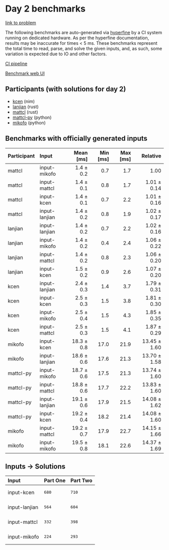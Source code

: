 # Day 2 benchmarks

[link to problem](https://adventofcode.com/2024/day/2)

The following benchmarks are auto-generated via
[hyperfine](https://github.com/sharkdp/hyperfine) by a CI system running on
dedicated hardware. As per the hyperfine documentation, results may be
inaccurate for times < 5 ms. These benchmarks represent the total time to read,
parse, and solve the given inputs, and, as such, some variation is expected due
to IO and other factors.

[CI pipeline](http://ci.papercode.net:8080/teams/main/pipelines/aoc2024)

[Benchmark web UI](https://aoc.ancalagon.black)


## Participants (with solutions for day 2)

- [kcen](https://github.com/kcen/aoc2024) (nim)
- [lanjian](https://github.com/lanjian/aoc-2024) (rust)
- [mattcl](https://github.com/mattcl/aoc2024) (rust)
- [mattcl-py](https://github.com/mattcl/aoc2024-py) (python)
- [mikofo](https://github.com/mikofo/aoc2024) (python)


## Benchmarks with officially generated inputs

| Participant | Input | Mean [ms] | Min [ms] | Max [ms] | Relative |
|:---|:---|---:|---:|---:|---:|
| mattcl | input-mikofo | 1.4 ± 0.2 | 0.7 | 1.7 | 1.00 |
| mattcl | input-mattcl | 1.4 ± 0.1 | 0.8 | 1.7 | 1.01 ± 0.14 |
| mattcl | input-kcen | 1.4 ± 0.1 | 0.7 | 2.2 | 1.01 ± 0.16 |
| mattcl | input-lanjian | 1.4 ± 0.2 | 0.8 | 1.9 | 1.02 ± 0.17 |
| lanjian | input-lanjian | 1.4 ± 0.2 | 0.7 | 2.2 | 1.02 ± 0.16 |
| lanjian | input-mikofo | 1.4 ± 0.2 | 0.4 | 2.4 | 1.06 ± 0.22 |
| lanjian | input-mattcl | 1.4 ± 0.2 | 0.8 | 2.3 | 1.06 ± 0.20 |
| lanjian | input-kcen | 1.5 ± 0.2 | 0.9 | 2.6 | 1.07 ± 0.20 |
| kcen | input-lanjian | 2.4 ± 0.3 | 1.4 | 3.7 | 1.79 ± 0.31 |
| kcen | input-kcen | 2.5 ± 0.3 | 1.5 | 3.8 | 1.81 ± 0.30 |
| kcen | input-mikofo | 2.5 ± 0.4 | 1.5 | 4.3 | 1.85 ± 0.35 |
| kcen | input-mattcl | 2.5 ± 0.3 | 1.5 | 4.1 | 1.87 ± 0.29 |
| mikofo | input-kcen | 18.3 ± 0.8 | 17.0 | 21.9 | 13.45 ± 1.60 |
| mikofo | input-lanjian | 18.6 ± 0.6 | 17.6 | 21.3 | 13.70 ± 1.58 |
| mattcl-py | input-mikofo | 18.7 ± 0.6 | 17.5 | 21.3 | 13.74 ± 1.60 |
| mattcl-py | input-mattcl | 18.8 ± 0.6 | 17.7 | 22.2 | 13.83 ± 1.60 |
| mattcl-py | input-lanjian | 19.1 ± 0.6 | 17.9 | 21.5 | 14.08 ± 1.62 |
| mattcl-py | input-kcen | 19.2 ± 0.4 | 18.2 | 21.4 | 14.08 ± 1.60 |
| mikofo | input-mattcl | 19.2 ± 0.7 | 17.9 | 22.7 | 14.15 ± 1.66 |
| mikofo | input-mikofo | 19.5 ± 0.8 | 18.1 | 22.6 | 14.37 ± 1.69 |


## Inputs -> Solutions

| Input | Part One | Part Two |
|:---|:---|:---|
|input-kcen|<pre>680</pre>|<pre>710</pre>|
|input-lanjian|<pre>564</pre>|<pre>604</pre>|
|input-mattcl|<pre>332</pre>|<pre>398</pre>|
|input-mikofo|<pre>224</pre>|<pre>293</pre>|